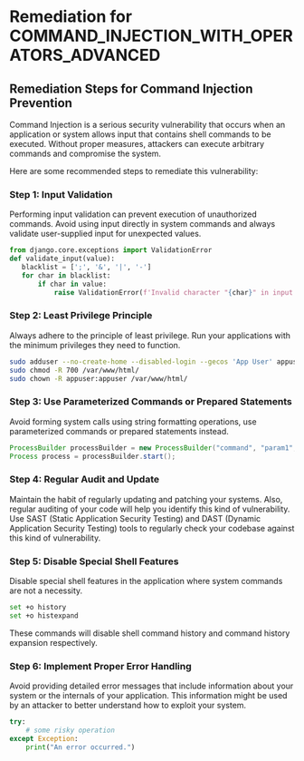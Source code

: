 # Remediation for COMMAND_INJECTION_WITH_OPERATORS_ADVANCED

## Remediation Steps for Command Injection Prevention 

Command Injection is a serious security vulnerability that occurs when an application or system allows input that contains shell commands to be executed. Without proper measures, attackers can execute arbitrary commands and compromise the system. 

Here are some recommended steps to remediate this vulnerability:

### Step 1: Input Validation

Performing input validation can prevent execution of unauthorized commands. Avoid using input directly in system commands and always validate user-supplied input for unexpected values.

 ```python
from django.core.exceptions import ValidationError
def validate_input(value):
    blacklist = [';', '&', '|', '-']
    for char in blacklist:
        if char in value:
            raise ValidationError(f'Invalid character "{char}" in input')
 ```
 
### Step 2: Least Privilege Principle

Always adhere to the principle of least privilege. Run your applications with the minimum privileges they need to function. 

```bash
sudo adduser --no-create-home --disabled-login --gecos 'App User' appuser
sudo chmod -R 700 /var/www/html/
sudo chown -R appuser:appuser /var/www/html/
```

### Step 3: Use Parameterized Commands or Prepared Statements

Avoid forming system calls using string formatting operations, use parameterized commands or prepared statements instead. 

```java
ProcessBuilder processBuilder = new ProcessBuilder("command", "param1", "param2", "param3");
Process process = processBuilder.start();
```

### Step 4: Regular Audit and Update

Maintain the habit of regularly updating and patching your systems. Also, regular auditing of your code will help you identify this kind of vulnerability. Use SAST (Static Application Security Testing) and DAST (Dynamic Application Security Testing) tools to regularly check your codebase against this kind of vulnerability. 

### Step 5: Disable Special Shell Features

Disable special shell features in the application where system commands are not a necessity. 

```bash
set +o history
set +o histexpand
```
These commands will disable shell command history and command history expansion respectively. 

### Step 6: Implement Proper Error Handling

Avoid providing detailed error messages that include information about your system or the internals of your application. This information might be used by an attacker to better understand how to exploit your system.
```python
try:
    # some risky operation
except Exception:
    print("An error occurred.")
```